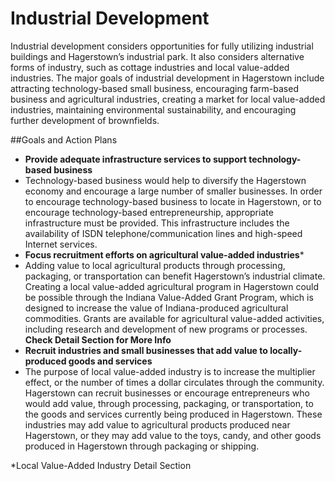 # Industrial Development

Industrial development considers opportunities for fully utilizing industrial buildings and Hagerstown’s industrial park.  It also considers alternative forms of industry, such as cottage industries and local value-added industries.  The major goals of industrial development in Hagerstown include attracting technology-based small business, encouraging farm-based business and agricultural industries, creating a market for local value-added industries, maintaining environmental sustainability, and encouraging further development of brownfields.

##Goals and Action Plans

-	**Provide adequate infrastructure services to support technology-based business**
  -	Technology-based business would help to diversify the Hagerstown economy and encourage a large number of smaller businesses. In order to encourage technology-based business to locate in Hagerstown, or to encourage technology-based entrepreneurship, appropriate infrastructure must be provided.  This infrastructure includes the availability of ISDN telephone/communication lines and high-speed Internet services.
-	**Focus recruitment efforts on agricultural value-added industries***
  -	Adding value to local agricultural products through processing, packaging, or transportation can benefit Hagerstown’s industrial climate. Creating a local value-added agricultural program in Hagerstown could be possible through the Indiana Value-Added Grant Program, which is designed to increase the value of Indiana-produced agricultural commodities.  Grants are available for agricultural value-added activities, including research and development of new programs or processes.  **Check Detail Section for More Info**
-	**Recruit industries and small businesses that add value to locally-produced goods and services**
  -	The purpose of local value-added industry is to increase the multiplier effect, or the number of times a dollar circulates through the community. Hagerstown can recruit businesses or encourage entrepreneurs who would add value, through processing, packaging, or transportation, to the goods and services currently being produced in Hagerstown. These industries may add value to agricultural products produced near Hagerstown, or they may add value to the toys, candy, and other goods produced in Hagerstown through packaging or shipping.

*Local Value-Added Industry Detail Section
